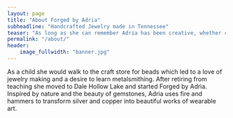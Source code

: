 ```yaml
---
layout: page
title: "About Forged by Adria"
subheadline: "Handcrafted Jewelry made in Tennessee"
teaser: "As long as she can remember Adria has been creative, whether crafting or finding creative ways to teach history to high school students."
permalink: "/about/"
header:
    image_fullwidth: "banner.jpg"
---
```

  As a child she would walk to the craft store for beads which led to a love of jewelry making and a desire to learn metalsmithing. After retiring from teaching she moved to Dale Hollow Lake and started Forged by Adria.  Inspired by nature and the beauty of gemstones, Adria uses fire and hammers to transform silver and copper into beautiful works of wearable art.
